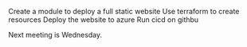 Create a module to deploy a full static website
Use terraform to create resources
Deploy the website to azure
Run cicd on githbu

Next meeting is Wednesday.